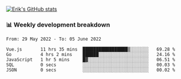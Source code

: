 [![Erik's GitHub stats](https://github-readme-stats.vercel.app/api?username=erik-petrov&theme=nightowl&show_icons=true)](https://github.com/anuraghazra/github-readme-stats)

### 📊 Weekly development breakdown
<!--START_SECTION:waka-->

```text
From: 29 May 2022 - To: 05 June 2022

Vue.js       11 hrs 35 mins  █████████████████▒░░░░░░░   69.28 %
Go           4 hrs 2 mins    ██████░░░░░░░░░░░░░░░░░░░   24.16 %
JavaScript   1 hr 5 mins     █▓░░░░░░░░░░░░░░░░░░░░░░░   06.51 %
SQL          0 secs          ░░░░░░░░░░░░░░░░░░░░░░░░░   00.03 %
JSON         0 secs          ░░░░░░░░░░░░░░░░░░░░░░░░░   00.02 %
```

<!--END_SECTION:waka-->

